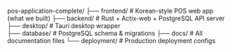 pos-application-complete/
├── frontend/           # Korean-style POS web app (what we built)
├── backend/            # Rust + Actix-web + PostgreSQL API server
├── desktop/            # Tauri desktop wrapper  
├── database/           # PostgreSQL schema & migrations
├── docs/               # All documentation files
└── deployment/         # Production deployment configs
